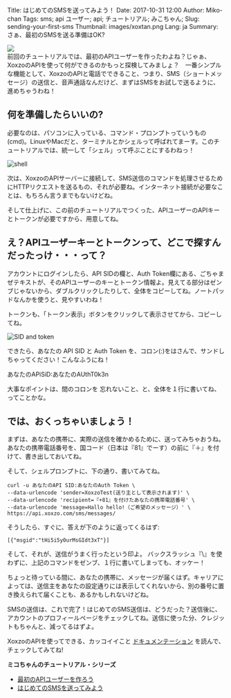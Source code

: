 Title: はじめてのSMSを送ってみよう！
Date: 2017-10-31 12:00
Author: Miko-chan
Tags: sms; api ユーザー; api; チュートリアル; みこちゃん;
Slug: sending-your-first-sms
Thumbnail: images/xoxtan.png
Lang: ja
Summary: さぁ、最初のSMSを送る準備はOK?

<div>
  <img src="https://blog.xoxzo.com/images/xoxtan.png" class="float-lg-right lg-width200 md-width300" style="margin: 0;">
</div>
<div class="lg-padding-top50 md-padding0">前回のチュートリアルでは、最初のAPIユーザーを作ったわよね？じゃぁ、XoxzoのAPIを使って何ができるのかもっと探検してみましょ？　一番シンプルな機能として、XoxzoのAPIと電話でできること、つまり、SMS（ショートメッセージ）の送信と、音声通話なんだけど、まずはSMSをお試しで送るように、進めちゃうわね！</div>
<div style="clear:both;"></div>

## 何を準備したらいいの?

必要なのは、パソコンに入っている、コマンド・プロンプトっていうもの(cmd)。LinuxやMacだと、ターミナルとかシェルって呼ばれてまーす。このチュートリアルでは、統一して「シェル」って呼ぶことにするわねっ！

![shell](/images/Tutorial/send-sms/shell.png)

次は、XoxzoのAPIサーバーに接続して、SMS送信のコマンドを処理させるためにHTTPリクエストを送るもの、それが必要ね。インターネット接続が必要なことは、もちろん言うまでもないけどね。


そして仕上げに、この前のチュートリアルでつくった、APIユーザーのAPIキーとトークンが必要ですから、用意してね。

## え？APIユーザーキーとトークンって、どこで探すんだったっけ・・・って？

アカウントにログインしたら、API SIDの欄と、Auth Token欄にある、ごちゃまぜテキストが、そのAPIユーザーのキーとトークン情報よ。見えてる部分はゼンブじゃないから、ダブルクリックしたりして、全体をコピーしてね。ノートパッドなんかを使うと、見やすいわね！

トークンも、「トークン表示」ボタンをクリックして表示させてから、コピーしてね。

![SID and token](/images/Tutorial/send-sms/sidtoken-ja.jpg)

できたら、あなたの API SID と Auth Token を、コロン(:)をはさんで、サンドしちゃってください！こんなふうにね！

あなたのAPiSiD:あなたのAUthT0k3n

大事なポイントは、間のコロンを 忘れないこと、と、全体を１行に書いてね、ってことかな。

## では、おくっちゃいましょう！

まずは、あなたの携帯に、実際の送信を確かめるために、送ってみちゃおうね。 あなたの携帯電話番号を、国コード（日本は『81』でーす）の前に『＋』を付けて、書き出しておいてね。

そして、シェルプロンプトに、下の通り、書いてみてね。

```
curl -u あなたのAPI SID:あなたのAuth Token \
--data-urlencode 'sender=XoxzoTest(送り主として表示されます)' \
--data-urlencode 'recipient=『+81』を付けたあなたの携帯電話番号' \
--data-urlencode 'message=Hallo hello!（ご希望のメッセージ）' \
https://api.xoxzo.com/sms/messages/
```

そうしたら、すぐに、答えが下のように返ってくるはず: 

`[{"msgid":"tHi5i5y0urMsGIdt3xT"}]`

そして、それが、送信がうまく行ったという印よ。
バックスラッシュ『\』を使わずに、上記のコマンドをゼンブ、１行に書いてしまっても、オッケー！

ちょっと待っている間に、あなたの携帯に、メッセージが届くはず。キャリアによっては、送信主をあなたの設定通りには表示してくれないから、別の番号に置き換えられて届くことも、あるかもしれないけどね。

SMSの送信は、これで完了！はじめてのSMS送信は、どうだった？送信後に、アカウントのプロフィールページをチェックしてね。送信に使った分、クレジットもちゃんと、減ってるはずよ。 

XoxzoのAPIを使ってできる、カッコイイこと [ドキュメンテーション](https://docs.xoxzo.com/ja/) を読んで、チェックしてみてね!

__ミコちゃんのチュートリアル・シリーズ__
- [最初のAPIユーザーを作ろう](https://blog.xoxzo.com/ja/2017/10/13/create-your-first-apiuser/)
- [はじめてのSMSを送ってみよう](https://blog.xoxzo.com/ja/2017/10/31/sending-your-first-sms/)

